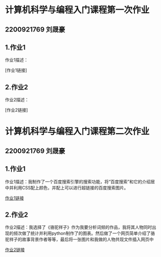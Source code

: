 # 计算机科学与编程入门课程第一次作业
## 2200921769 刘晟豪
## 1.作业1
作业1描述：

[作业1链接]

## 2.作业2
作业2描述：

[作业2链接]

# 计算机科学与编程入门课程第二次作业
## 2200921769 刘晟豪
## 1.作业1
作业1描述：我制作了一个百度搜索引擎的搜索功能，将“百度搜索”和它的介绍居中并利用CSS配上颜色，并配上可以进行超链接的百度搜索图片。

[作业1链接](shenghaoliu.github.io/搜索引擎.html)

## 2.作业2
作业2描述：我选择了《骆驼祥子》作为我要分析词频的作品，我将其人物同时出现的频次做了统计并利用python制作了的图表。然后做了一个网页简单介绍了骆驼祥子的故事背景作者等等，最后将一张图片和我做的人物共现文件插入网页中

[作业2链接](shenghaoliu.github.io/骆驼祥子关系图网页.html)
